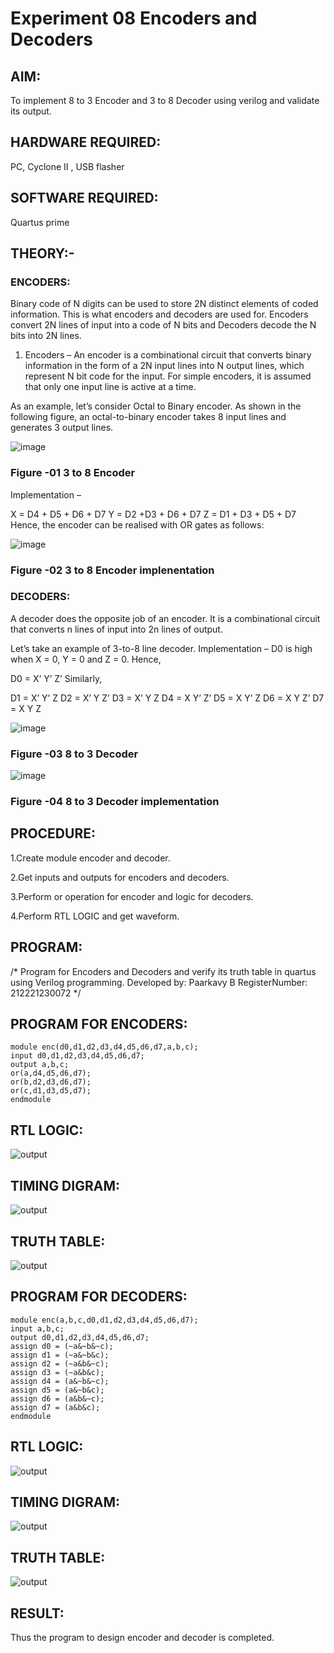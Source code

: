 # Experiment 08 Encoders and Decoders 

## AIM:

To implement 8 to 3 Encoder and 3 to 8 Decoder using verilog and validate its output.

## HARDWARE REQUIRED:

PC, Cyclone II , USB flasher

## SOFTWARE REQUIRED:

Quartus prime

## THEORY:-

### ENCODERS:

Binary code of N digits can be used to store 2N distinct elements of coded information. This is what encoders and decoders are used for. Encoders convert 2N lines of input into a code of N bits and Decoders decode the N bits into 2N lines.

1. Encoders –
An encoder is a combinational circuit that converts binary information in the form of a 2N input lines into N output lines, which represent N bit code for the input. For simple encoders, it is assumed that only one input line is active at a time.

As an example, let’s consider Octal to Binary encoder. As shown in the following figure, an octal-to-binary encoder takes 8 input lines and generates 3 output lines.

![image](https://user-images.githubusercontent.com/36288975/171543588-bc0746df-a173-4b35-989e-5fb7d385fe8a.png)

### Figure -01 3 to 8 Encoder 

Implementation –

X = D4 + D5 + D6 + D7
Y = D2 +D3 + D6 + D7
Z = D1 + D3 + D5 + D7 
Hence, the encoder can be realised with OR gates as follows:

![image](https://user-images.githubusercontent.com/36288975/171543740-68403b82-aa93-4c98-9343-f32b14885a2e.png)

### Figure -02 3 to 8 Encoder implenentation 

### DECODERS:

A decoder does the opposite job of an encoder. It is a combinational circuit that converts n lines of input into 2n lines of output.

Let’s take an example of 3-to-8 line decoder.
Implementation –
D0 is high when X = 0, Y = 0 and Z = 0. Hence,

D0 = X’ Y’ Z’ 
Similarly,

D1 = X’ Y’ Z
D2 = X’ Y Z’
D3 = X’ Y Z
D4 = X Y’ Z’
D5 = X Y’ Z
D6 = X Y Z’
D7 = X Y Z 

![image](https://user-images.githubusercontent.com/36288975/171543978-ee2d0671-2846-40a1-8705-507fd6287a49.png)

### Figure -03 8 to 3 Decoder 

![image](https://user-images.githubusercontent.com/36288975/171543866-5a6eace6-8683-49d7-9c4f-a7cb30ec3035.png)

### Figure -04 8 to 3 Decoder implementation 

## PROCEDURE:

1.Create module encoder and decoder.

2.Get inputs and outputs for encoders and decoders.

3.Perform or operation for encoder and logic for decoders.

4.Perform RTL LOGIC and get waveform.

## PROGRAM:

/*
Program for Encoders and Decoders and verify its truth table in quartus using Verilog programming.
Developed by: Paarkavy B
RegisterNumber: 212221230072
*/

## PROGRAM FOR ENCODERS:

```
module enc(d0,d1,d2,d3,d4,d5,d6,d7,a,b,c);
input d0,d1,d2,d3,d4,d5,d6,d7;
output a,b,c;
or(a,d4,d5,d6,d7);
or(b,d2,d3,d6,d7);
or(c,d1,d3,d5,d7);
endmodule
```

## RTL LOGIC:

![output](rtl.png)

## TIMING DIGRAM:

![output](td1.png)

## TRUTH TABLE:

![output](tt1.png)

## PROGRAM FOR DECODERS:

```
module enc(a,b,c,d0,d1,d2,d3,d4,d5,d6,d7);
input a,b,c;
output d0,d1,d2,d3,d4,d5,d6,d7;
assign d0 = (~a&~b&~c);
assign d1 = (~a&~b&c);
assign d2 = (~a&b&~c);
assign d3 = (~a&b&c);
assign d4 = (a&~b&~c);
assign d5 = (a&~b&c);
assign d6 = (a&b&~c);
assign d7 = (a&b&c);
endmodule 
```

## RTL LOGIC:

![output](rtl1.png)

## TIMING DIGRAM:

![output](td2.png)

## TRUTH TABLE:

![output](tt2.png)

## RESULT:

Thus the program to design encoder and decoder is completed.
